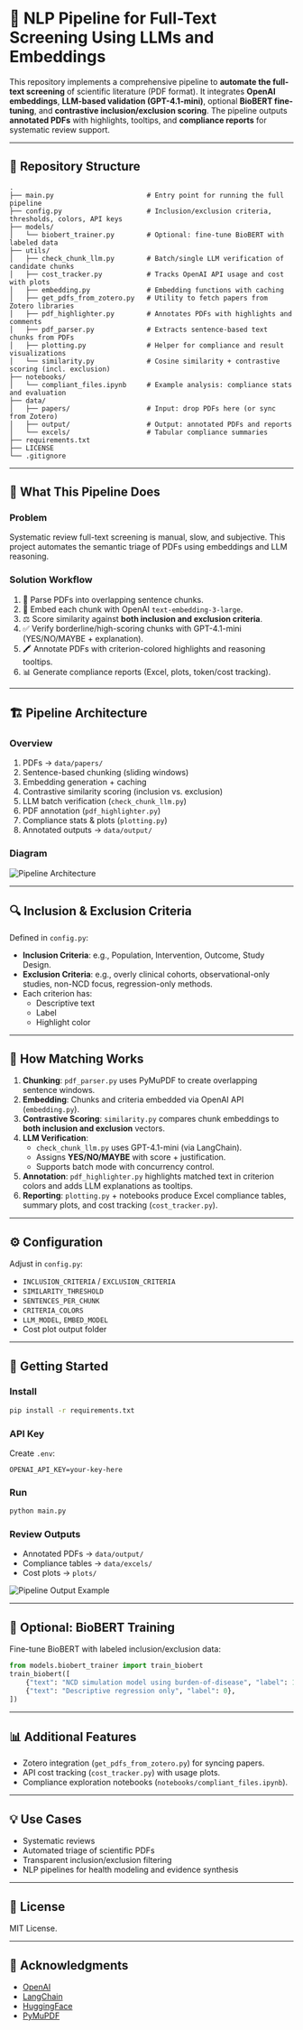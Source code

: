# 🧠 NLP Pipeline for Full-Text Screening Using LLMs and Embeddings

This repository implements a comprehensive pipeline to **automate the full-text screening** of scientific literature (PDF format). It integrates **OpenAI embeddings**, **LLM-based validation (GPT-4.1-mini)**, optional **BioBERT fine-tuning**, and **contrastive inclusion/exclusion scoring**. The pipeline outputs **annotated PDFs** with highlights, tooltips, and **compliance reports** for systematic review support.

---

## 📂 Repository Structure

```
.
├── main.py                       # Entry point for running the full pipeline
├── config.py                     # Inclusion/exclusion criteria, thresholds, colors, API keys
├── models/
│   └── biobert_trainer.py        # Optional: fine-tune BioBERT with labeled data
├── utils/
│   ├── check_chunk_llm.py        # Batch/single LLM verification of candidate chunks
│   ├── cost_tracker.py           # Tracks OpenAI API usage and cost with plots
│   ├── embedding.py              # Embedding functions with caching
│   ├── get_pdfs_from_zotero.py   # Utility to fetch papers from Zotero libraries
│   ├── pdf_highlighter.py        # Annotates PDFs with highlights and comments
│   ├── pdf_parser.py             # Extracts sentence-based text chunks from PDFs
│   ├── plotting.py               # Helper for compliance and result visualizations
│   └── similarity.py             # Cosine similarity + contrastive scoring (incl. exclusion)
├── notebooks/
│   └── compliant_files.ipynb     # Example analysis: compliance stats and evaluation
├── data/
│   ├── papers/                   # Input: drop PDFs here (or sync from Zotero)
│   ├── output/                   # Output: annotated PDFs and reports
│   └── excels/                   # Tabular compliance summaries
├── requirements.txt
├── LICENSE
└── .gitignore
```

---

## 🧠 What This Pipeline Does

### Problem
Systematic review full-text screening is manual, slow, and subjective. This project automates the semantic triage of PDFs using embeddings and LLM reasoning.

### Solution Workflow
1. 📄 Parse PDFs into overlapping sentence chunks.
2. 🔢 Embed each chunk with OpenAI `text-embedding-3-large`.
3. ⚖️ Score similarity against **both inclusion and exclusion criteria**.
4. ✅ Verify borderline/high-scoring chunks with GPT-4.1-mini (YES/NO/MAYBE + explanation).
5. 🖍️ Annotate PDFs with criterion-colored highlights and reasoning tooltips.
6. 📊 Generate compliance reports (Excel, plots, token/cost tracking).

---

## 🏗️ Pipeline Architecture

### Overview
1. PDFs → `data/papers/`
2. Sentence-based chunking (sliding windows)
3. Embedding generation + caching
4. Contrastive similarity scoring (inclusion vs. exclusion)
5. LLM batch verification (`check_chunk_llm.py`)
6. PDF annotation (`pdf_highlighter.py`)
7. Compliance stats & plots (`plotting.py`)
8. Annotated outputs → `data/output/`

### Diagram

![Pipeline Architecture](assets/fulltext_screening_process.png)

---

## 🔍 Inclusion & Exclusion Criteria

Defined in `config.py`:

- **Inclusion Criteria**: e.g., Population, Intervention, Outcome, Study Design.
- **Exclusion Criteria**: e.g., overly clinical cohorts, observational-only studies, non-NCD focus, regression-only methods.
- Each criterion has:
  - Descriptive text
  - Label
  - Highlight color

---

## 🧪 How Matching Works

1. **Chunking**: `pdf_parser.py` uses PyMuPDF to create overlapping sentence windows.
2. **Embedding**: Chunks and criteria embedded via OpenAI API (`embedding.py`).
3. **Contrastive Scoring**: `similarity.py` compares chunk embeddings to **both inclusion and exclusion** vectors.
4. **LLM Verification**:  
   - `check_chunk_llm.py` uses GPT-4.1-mini (via LangChain).  
   - Assigns **YES/NO/MAYBE** with score + justification.  
   - Supports batch mode with concurrency control.
5. **Annotation**: `pdf_highlighter.py` highlights matched text in criterion colors and adds LLM explanations as tooltips.
6. **Reporting**: `plotting.py` + notebooks produce Excel compliance tables, summary plots, and cost tracking (`cost_tracker.py`).

---

## ⚙️ Configuration

Adjust in `config.py`:
- `INCLUSION_CRITERIA` / `EXCLUSION_CRITERIA`
- `SIMILARITY_THRESHOLD`
- `SENTENCES_PER_CHUNK`
- `CRITERIA_COLORS`
- `LLM_MODEL`, `EMBED_MODEL`
- Cost plot output folder

---

## 🚀 Getting Started

### Install
```bash
pip install -r requirements.txt
```

### API Key
Create `.env`:
```
OPENAI_API_KEY=your-key-here
```

### Run
```bash
python main.py
```

### Review Outputs
- Annotated PDFs → `data/output/`
- Compliance tables → `data/excels/`
- Cost plots → `plots/`

![Pipeline Output Example](assets/fulltext_example.png)

---

## 🔬 Optional: BioBERT Training

Fine-tune BioBERT with labeled inclusion/exclusion data:

```python
from models.biobert_trainer import train_biobert
train_biobert([
    {"text": "NCD simulation model using burden-of-disease", "label": 1},
    {"text": "Descriptive regression only", "label": 0},
])
```

---

## 📊 Additional Features
- Zotero integration (`get_pdfs_from_zotero.py`) for syncing papers.
- API cost tracking (`cost_tracker.py`) with usage plots.
- Compliance exploration notebooks (`notebooks/compliant_files.ipynb`).

---

## 💡 Use Cases
- Systematic reviews
- Automated triage of scientific PDFs
- Transparent inclusion/exclusion filtering
- NLP pipelines for health modeling and evidence synthesis

---

## 📜 License
MIT License.

---

## 🙏 Acknowledgments
- [OpenAI](https://openai.com/)  
- [LangChain](https://www.langchain.com/)  
- [HuggingFace](https://huggingface.co/)  
- [PyMuPDF](https://pymupdf.readthedocs.io/)  
